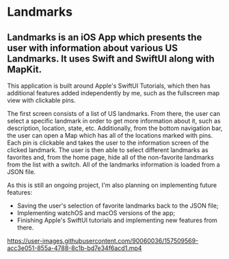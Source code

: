# Landmarks

## Landmarks is an iOS App which presents the user with information about various US Landmarks. It uses Swift and SwiftUI along with MapKit.

This application is built around Apple's SwiftUI Tutorials, which then has additional features added independently by me, such as the fullscreen map view with clickable pins.  
  
The first screen consists of a list of US landmarks. From there, the user can select a specific landmark in order to get more information about it, such as description, location, state, etc. Additionally, from the bottom navigation bar, the user can open a Map which has all of the locations marked with pins. Each pin is clickable and takes the user to the information screen of the clicked landmark. The user is then able to select different landmarks as favorites and, from the home page, hide all of the non-favorite landmarks from the list with a switch. All of the landmarks information is loaded from a JSON file.   

As this is still an ongoing project, I'm also planning on implementing future features:
- Saving the user's selection of favorite landmarks back to the JSON file;
- Implementing watchOS and macOS versions of the app;
- Finishing Apple's SwiftUI tutorials and implementing new features from there.

https://user-images.githubusercontent.com/90060036/157509569-acc3e051-855a-4788-8c1b-bd7e34f6acd1.mp4


